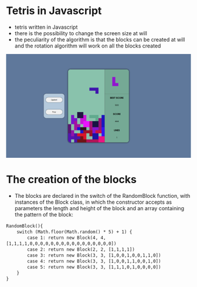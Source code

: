 # Tetris in Javascript

- tetris written in Javascript
- there is the possibility to change the screen size at will
- the peculiarity of the algorithm is that the blocks can be created at will and the rotation algorithm will work on all the blocks created

![ScreenShot](./ScreenShot.png)

# The creation of the blocks

- The blocks are declared in the switch of the RandomBlock function, with instances of the Block class, in which the constructor accepts as parameters the length and height of the block and an array containing the pattern of the block: 

```
RandomBlock(){
    switch (Math.floor(Math.random() * 5) + 1) {
        case 1: return new Block(4, 4, [1,1,1,1,0,0,0,0,0,0,0,0,0,0,0,0,0,0,0,0])
        case 2: return new Block(2, 2, [1,1,1,1])
        case 3: return new Block(3, 3, [1,0,0,1,0,0,1,1,0])
        case 4: return new Block(3, 3, [1,0,0,1,1,0,0,1,0])
        case 5: return new Block(3, 3, [1,1,1,0,1,0,0,0,0])
    }	
}

```





